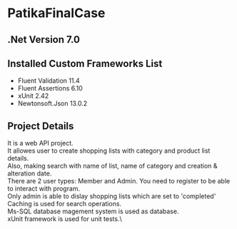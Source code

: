 # PatikaFinalCase

## .Net Version 7.0

## Installed Custom Frameworks List
- Fluent Validation 11.4
- Fluent Assertions 6.10
- xUnit 2.42
- Newtonsoft.Json 13.0.2


## Project Details
It is a web API project.\
It allowes user to create shopping lists with category and product list details.\
Also, making search with name of list, name of category and creation & alteration date.\
There are 2 user types: Member and Admin. You need to register to be able to interact with program.\
Only admin is able to dislay shopping lists which are set to 'completed'\
Caching is used for search operations.\
Ms-SQL database magement system is used as database.\
xUnit framework is used for unit tests.\
